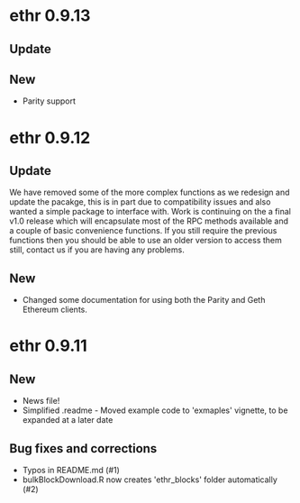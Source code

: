 # ethr 0.9.13

## Update

## New

* Parity support

# ethr 0.9.12

## Update

We have removed some of the more complex functions as we redesign and update the pacakge, this is in part due to compatibility issues and also wanted a simple package to interface with. Work is continuing on the a final v1.0 release which will encapsulate most of the RPC methods available and a couple of basic convenience functions. If you still require the previous functions then you should be able to use an older version to access them still, contact us if you are having any problems.

## New

* Changed some documentation for using both the Parity and Geth Ethereum clients.

# ethr 0.9.11

## New

* News file!
* Simplified .readme - Moved example code to 'exmaples' vignette, to be expanded at a later date

## Bug fixes and corrections

* Typos in README.md (#1)
* bulkBlockDownload.R now creates 'ethr_blocks' folder automatically (#2)
